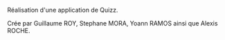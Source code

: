 Réalisation d'une application de Quizz.

Crée par Guillaume ROY, Stephane MORA, Yoann RAMOS ainsi que Alexis ROCHE.